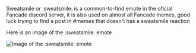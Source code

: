 Sweatsmile or :sweatsmile: is a common-to-find emote in the oficial Fancade discord server, it is also used on almost all Fancade memes, good luck trying to find a post in #memes that doesn't has a sweatsmile reaction

Here is an image of the :sweatsmile: emote

![Image of the :sweatsmile: emote](https://cdn.discordapp.com/emojis/678182561385676811.png?v=1)

